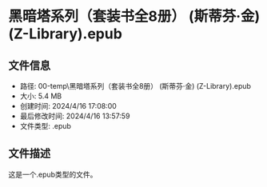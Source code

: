 ﻿# 黑暗塔系列（套装书全8册） (斯蒂芬·金) (Z-Library).epub

## 文件信息
- 路径: 00-temp\黑暗塔系列（套装书全8册） (斯蒂芬·金) (Z-Library).epub
- 大小: 5.4 MB
- 创建时间: 2024/4/16 17:08:00
- 最后修改时间: 2024/4/16 13:57:59
- 文件类型: .epub

## 文件描述
这是一个.epub类型的文件。


